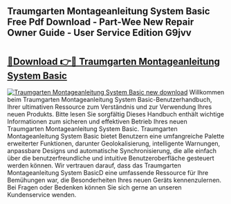## Traumgarten Montageanleitung System Basic Free Pdf Download - Part-Wee New Repair Owner Guide - User Service Edition G9jvv

# <h2><a href="http://df791m.blite.top/?on=Traumgarten+Montageanleitung+System+Basic">🔗Download 👉🔴 Traumgarten Montageanleitung System Basic</a></h2>

[![Traumgarten Montageanleitung System Basic new download](https://i.imgur.com/lujVjoI.png)](http://df791m.blite.top/?on=Traumgarten+Montageanleitung+System+Basic)
Willkommen beim Traumgarten Montageanleitung System Basic-Benutzerhandbuch, Ihrer ultimativen Ressource zum Verständnis und zur Verwendung Ihres neuen Produkts. Bitte lesen Sie sorgfältig Dieses Handbuch enthält wichtige Informationen zum sicheren und effektiven Betrieb Ihres neuen Traumgarten Montageanleitung System Basic. Traumgarten Montageanleitung System Basic bietet Benutzern eine umfangreiche Palette erweiterter Funktionen, darunter Geolokalisierung, intelligente Warnungen, anpassbare Designs und automatische Synchronisierung, die alle einfach über die benutzerfreundliche und intuitive Benutzeroberfläche gesteuert werden können. Wir vertrauen darauf, dass das Traumgarten Montageanleitung System BasicD eine umfassende Ressource für Ihre Bemühungen war, die Besonderheiten Ihres neuen Geräts kennenzulernen. Bei Fragen oder Bedenken können Sie sich gerne an unseren Kundenservice wenden.
